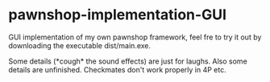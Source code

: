 # pawnshop-implementation-GUI
GUI implementation of my own pawnshop framework, feel fre to try it out by downloading the executable dist/main.exe.

Some details (\*cough\* the sound effects) are just for laughs. Also some details are unfinished. Checkmates don't work properly in 4P etc.

